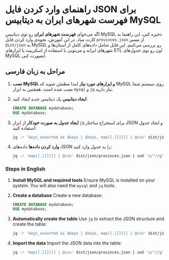 # راهنمای وارد کردن فایل JSON برای فهرست شهرهای ایران به دیتابیس MySQL

اگه می‌خوای **فهرست شهرهای ایران** رو توی دیتابیس MySQL ذخیره کنی، این راهنما به کارت میاد. در این آموزش، نحوه‌ی وارد کردن فایل `provinces.json` از مسیر `dist/json` به MySQL رو بررسی می‌کنیم. این فایل شامل داده‌های کامل از استان‌ها و شهرهای ایرانه و می‌تونی با استفاده از اسکریپت یا ابزارهای ETL اون رو توی جدول‌های MySQL ایمپورت کنی.

## مراحل به زبان فارسی

1. **نصب MySQL و ابزارهای مورد نیاز**
   ابتدا مطمئن شوید که MySQL روی سیستم شما نصب شده است. همچنین به ابزار `mysql` و `jq` نیاز دارید.

2. **ایجاد دیتابیس**
   یک دیتابیس جدید ایجاد کنید:

   ```sql
   CREATE DATABASE mydatabase;
   USE mydatabase;
   ```

3. **ایجاد جدول به صورت خودکار**
   از ابزار `jq` برای استخراج ساختار JSON و ایجاد جدول استفاده کنید:

   ```bash
   jq -r 'keys_unsorted as $keys | $keys, map([.[]])[] | @csv' dist/json/provinces.json | head -n 1 | sed 's/"//g' | awk -F, '{print "CREATE TABLE provinces ("; for (i=1; i<=NF; i++) print $i " VARCHAR(255),"; print "PRIMARY KEY (" $1 "));"}' | mysql -u root -p mydatabase
   ```

4. **وارد کردن داده‌ها**
   داده‌های JSON را به جدول وارد کنید:

   ```bash
   jq -r 'map([.[]])[] | @csv' dist/json/provinces.json | sed 's/"//g' | awk -F, '{print "INSERT INTO provinces VALUES (\""$1"\", \""$2"\", \""$3"\");"}' | mysql -u root -p mydatabase
   ```

### Steps in English

1. **Install MySQL and required tools**
   Ensure MySQL is installed on your system. You will also need the `mysql` and `jq` tools.

2. **Create a database**
   Create a new database:

   ```sql
   CREATE DATABASE mydatabase;
   USE mydatabase;
   ```

3. **Automatically create the table**
   Use `jq` to extract the JSON structure and create the table:

   ```bash
   jq -r 'keys_unsorted as $keys | $keys, map([.[]])[] | @csv' dist/json/provinces.json | head -n 1 | sed 's/"//g' | awk -F, '{print "CREATE TABLE provinces ("; for (i=1; i<=NF; i++) print $i " VARCHAR(255),"; print "PRIMARY KEY (" $1 "));"}' | mysql -u root -p mydatabase
   ```

4. **Import the data**
   Import the JSON data into the table:

   ```bash
   jq -r 'map([.[]])[] | @csv' dist/json/provinces.json | sed 's/"//g' | awk -F, '{print "INSERT INTO provinces VALUES (\""$1"\", \""$2"\", \""$3"\");"}' | mysql -u root -p mydatabase
   ```
